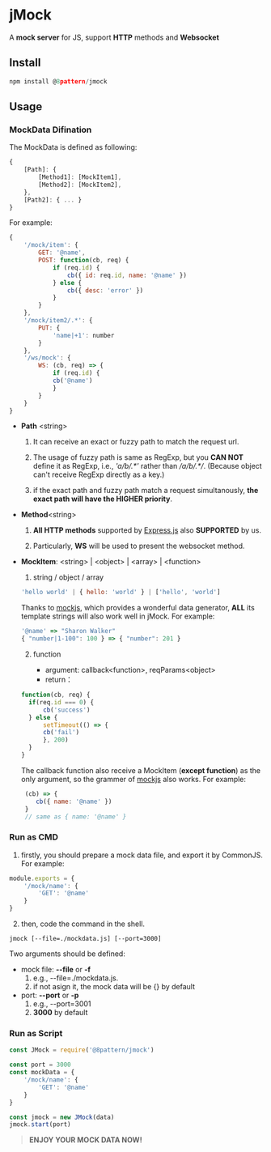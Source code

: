 # jMock 
A **mock server** for JS, support **HTTP** methods and **Websocket**



## Install

```javascript
npm install @8pattern/jmock
```



## Usage

### MockData Difination

The MockData is defined as following:

```javascript
{
	[Path]: {
		[Method1]: [MockItem1],
		[Method2]: [MockItem2],
	},
	[Path2]: { ... }
}
```

For example:

```javascript
{
	'/mock/item': {
		GET: '@name',
		POST: function(cb, req) {
			if (req.id) {
				cb({ id: req.id, name: '@name' })
			} else {
				cb({ desc: 'error' })
			}
		}
	},
	'/mock/item2/.*': {
		PUT: {
			'name|+1': number
		}
	},
	'/ws/mock': {
		WS: (cb, req) => {
		    if (req.id) {
			cb('@name')
		    }
		}
	}
}
```

+ **Path** &lt;string&gt;
  
	1. It can receive an exact or fuzzy path to match the request url.

	2. The usage of fuzzy path is same as RegExp, but you **CAN NOT** define it as RegExp, i.e., *'a/b/.\*'* rather than */a/b/.\*/*. (Because object can't receive RegExp directly as a key.)

	3. if the exact path and fuzzy path match a request simultanously, **the exact path will have the HIGHER priority**.
  
     
  
+ **Method**&lt;string&gt;

	1. **All HTTP methods** supported by [Express.js](http://expressjs.com/) also **SUPPORTED** by us.

	2. Particularly, **WS** will be used to present the websocket method.

      

 + **MockItem**: &lt;string&gt; | &lt;object&gt; | &lt;array&gt; | &lt;function&gt;

   1. string  / object / array

     ```javascript
     'hello world' | { hello: 'world' } | ['hello', 'world']
     ```

   Thanks to [mockjs](http://mockjs.com/), which provides a wonderful data generator, **ALL** its template strings will also work well in jMock. For example:

     ```javascript
     '@name' => "Sharon Walker"
     { "number|1-100": 100 } => { "number": 201 }
     ```

   2. function

      + argument: callback&lt;function&gt;, reqParams&lt;object&gt;
      + return：<void>

     ```javascript
	function(cb, req) {
	   if(req.id === 0) {
	       cb('success')
	   } else {
	       setTimeout(() => {
		   cb('fail')
	       }, 200)
	   }
	}
     ```

    The callback function also receive a MockItem (**except function**) as the only argument, so the grammer of  [mockjs](http://mockjs.com/) also works. For example:

     ```javascript
      (cb) => {
         cb({ name: '@name' })
      }
      // same as { name: '@name' }
     ```



### Run as CMD

1. firstly, you should prepare a mock data file, and export it by CommonJS. For example:

```javascript
module.exports = {
	'/mock/name': {
        'GET': '@name'
    }
}
```

2. then, code the command in the shell.

```shell
jmock [--file=./mockdata.js] [--port=3000]
```

Two arguments should be defined:
+ mock file: **--file** or **-f**
  1. e.g., --file=./mockdata.js.
  2. if not asign it, the mock data will be {} by default 
+ port: **--port** or **-p**
  1. e.g., --port=3001
  2. **3000** by default

     

### Run as Script

```javascript
const JMock = require('@8pattern/jmock')

const port = 3000
const mockData = {
	'/mock/name': {
        'GET': '@name'
    }
}

const jmock = new JMock(data)
jmock.start(port)
```



> **ENJOY YOUR MOCK DATA NOW!**
